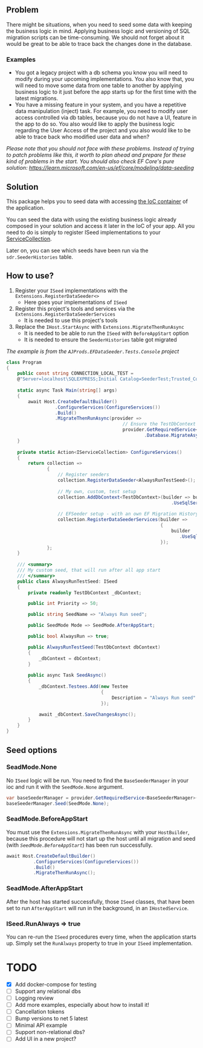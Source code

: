 ﻿## Problem
There might be situations, when you need to seed some data with keeping the business logic in mind.
Applying business logic and versioning of SQL migration scripts can be time-consuming. 
We should not forget about it would be great to be able to trace back the changes done in the database.

### Examples
* You got a legacy project with a db schema you know you will need to modify during your upcoming implementations. 
You also know that, you will need to move some data from one table to another by applying business logic to it just before 
the app starts up for the first time with the latest migrations.
* You have a missing feature in your system, and you have a repetitive data manipulation (inject) task. 
For example, you need to modify user access controlled via db tables, because you do not have a UI, feature in the app to do so.
You also would like to apply the business logic regarding the User Access of the project and you also would like to be able to trace back 
who modified user data and when?

_Please note that you should not face with these problems. Instead of trying to patch problems like this, 
it worth to plan ahead and prepare for these kind of problems in the start. You should also check EF Core's pure solution: https://learn.microsoft.com/en-us/ef/core/modeling/data-seeding_

## Solution
This package helps you to seed data with accessing [the IoC container](https://docs.microsoft.com/en-us/aspnet/core/fundamentals/dependency-injection?view=aspnetcore-5.0) of the application.

You can seed the data with using the existing business logic already composed in your solution and access it later in the IoC of your app.
All you need to do is simply to register ISeed implementations to your [ServiceCollection](https://docs.microsoft.com/en-us/dotnet/api/microsoft.extensions.dependencyinjection.servicecollection?view=dotnet-plat-ext-6.0). 

Later on, you can see which seeds have been run via the `sdr.SeederHistories` table.

## How to use?
1. Register your `ISeed` implementations with the `Extensions.RegisterDataSeeder<>`
   * Here goes your implementations of `ISeed`
2. Register this project's tools and services via the `Extensions.RegisterDataSeederServices`
   * It is needed to use this project's tools
3. Replace the `IHost.StartAsync` with `Extensions.MigrateThenRunAsync`
   * It is needed to be able to run the `ISeed` with `BeforeAppStart` option
   * It is needed to ensure the `SeederHistories` table got migrated

_The example is from the `AJProds.EFDataSeeder.Tests.Console` project_

```cs
class Program
{
    public const string CONNECTION_LOCAL_TEST =
    @"Server=localhost\SQLEXPRESS;Initial Catalog=SeederTest;Trusted_Connection=True;MultipleActiveResultSets=true";
    
    static async Task Main(string[] args)
    {
        await Host.CreateDefaultBuilder()
                  .ConfigureServices(ConfigureServices())
                  .Build()
                  .MigrateThenRunAsync(provider =>
                                           // Ensure the TestDbContext's migration is run on start
                                           provider.GetRequiredService<TestDbContext>()
                                                   .Database.MigrateAsync());
    }
    
    private static Action<IServiceCollection> ConfigureServices()
    {
        return collection =>
               {
                   // Register seeders
                   collection.RegisterDataSeeder<AlwaysRunTestSeed>();
                   
                   // My own, custom, test setup
                   collection.AddDbContext<TestDbContext>(builder => builder
                                                             .UseSqlServer(CONNECTION_LOCAL_TEST));
    
                   // EFSeeder setup - with an own EF Migration History table
                   collection.RegisterDataSeederServices(builder =>
                                                         {
                                                             builder
                                                                .UseSqlServer(CONNECTION_LOCAL_TEST);
                                                         });
               };
    }
    
    /// <summary>
    /// My custom seed, that will run after all app start
    /// </summary>
    public class AlwaysRunTestSeed: ISeed
    {
        private readonly TestDbContext _dbContext;

        public int Priority => 50;

        public string SeedName => "Always Run seed";

        public SeedMode Mode => SeedMode.AfterAppStart;

        public bool AlwaysRun => true;

        public AlwaysRunTestSeed(TestDbContext dbContext)
        {
            _dbContext = dbContext;
        }
        
        public async Task SeedAsync()
        {
            _dbContext.Testees.Add(new Testee
                                   {
                                       Description = "Always Run seed"
                                   });

            await _dbContext.SaveChangesAsync();
        }
    }
}
```

## Seed options

### SeadMode.None
No `ISeed` logic will be run. You need to find the `BaseSeederManager` in your ioc
and run it with the `SeedMode.None` argument.
```cs
var baseSeederManager = provider.GetRequiredService<BaseSeederManager>();
baseSeederManager.Seed(SeedMode.None);
```

### SeadMode.BeforeAppStart
You must use the `Extensions.MigrateThenRunAsync` with your `HostBuilder`,
because this procedure will not start up the host until all migration
and seed (with _`SeedMode.BeforeAppStart`_) has been run successfully.

```cs
await Host.CreateDefaultBuilder()
          .ConfigureServices(ConfigureServices())
          .Build()
          .MigrateThenRunAsync();
```

### SeadMode.AfterAppStart
After the host has started successfully, those `ISeed` classes, that have been set to run `AfterAppStart`
will run in the background, in an `IHostedService`.

### ISeed.RunAlways => true
You can re-run the `ISeed` procedures every time, when the application starts up.
Simply set the `RunAlways` property to true in your `ISeed` implementation.

# TODO
- [x] Add docker-compose for testing
- [ ] Support any relational dbs
- [ ] Logging review
- [ ] Add more examples, especially about how to install it!
- [ ] Cancellation tokens
- [ ] Bump versions to net 5 latest
- [ ] Minimal API example
- [ ] Support non-relational dbs?
- [ ] Add UI in a new project?